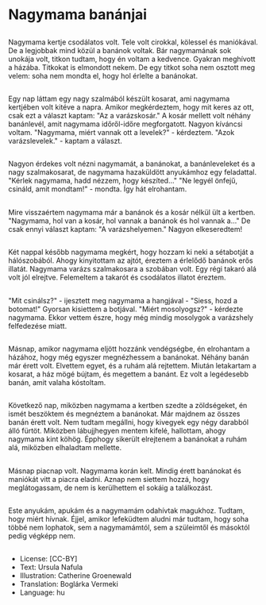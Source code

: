 # Nagymama banánjai

##
Nagymama kertje csodálatos volt. Tele volt cirokkal, kölessel és maniókával. De a legjobbak mind közül a banánok voltak. Bár nagymamának sok unokája volt, titkon tudtam, hogy én voltam a kedvence. Gyakran meghívott a házába. Titkokat is elmondott nekem. De egy titkot soha nem osztott meg velem: soha nem mondta el, hogy hol érlelte a banánokat.

##
Egy nap láttam egy nagy szalmából készült kosarat, ami nagymama kertjében volt kitéve a napra. Amikor megkérdeztem, hogy mit keres az ott, csak ezt a választ kaptam: "Az a varázskosár." A kosár mellett volt néhány banánlevél, amit nagymama időről-időre megforgatott. Nagyon kíváncsi voltam. "Nagymama, miért vannak ott a levelek?" - kérdeztem. "Azok varázslevelek." - kaptam a választ.

##
Nagyon érdekes volt nézni nagymamát, a banánokat, a banánleveleket és a nagy szalmakosarat, de nagymama hazaküldött anyukámhoz egy feladattal. "Kérlek nagymama, hadd nézzem, hogy készíted..." "Ne legyél önfejű, csináld, amit mondtam!" - mondta. Így hát elrohantam.

##
Mire visszaértem nagymama már a banánok és a kosár nélkül ült a kertben. "Nagymama, hol van a kosár, hol vannak a banánok és hol vannak a..." De csak ennyi választ kaptam: "A varázshelyemen." Nagyon elkeseredtem!

##
Két nappal később nagymama megkért, hogy hozzam ki neki a sétabotját a hálószobából. Ahogy kinyitottam az ajtót, éreztem a érlelődő banánok erős illatát. Nagymama varázs szalmakosara a szobában volt. Egy régi takaró alá volt jól elrejtve. Felemeltem a takarót és csodálatos illatot éreztem.

##
"Mit csinálsz?" - ijesztett meg nagymama a hangjával - "Siess, hozd a botomat!" Gyorsan kisiettem a botjával. "Miért mosolyogsz?" - kérdezte nagymama. Ekkor vettem észre, hogy még mindig mosolygok a varázshely felfedezése miatt.

##
Másnap, amikor nagymama eljött hozzánk vendégségbe, én elrohantam a házához, hogy még egyszer megnézhessem a banánokat. Néhány banán már érett volt. Elvettem egyet, és a ruhám alá rejtettem. Miután letakartam a kosarat, a ház mögé bújtam, és megettem a banánt. Ez volt a legédesebb banán, amit valaha kóstoltam.

##
Következő nap, miközben nagymama a kertben szedte a zöldségeket, én ismét beszöktem és megnéztem a banánokat. Már majdnem az összes banán érett volt. Nem tudtam megállni, hogy kivegyek egy négy darabból álló fürtöt. Miközben lábujjhegyen mentem kifelé, hallottam, ahogy nagymama kint köhög. Épphogy sikerült elrejtenem a banánokat a ruhám alá, miközben elhaladtam mellette.

##
Másnap piacnap volt. Nagymama korán kelt. Mindig érett banánokat és maniókát vitt a piacra eladni. Aznap nem siettem hozzá, hogy meglátogassam, de nem is kerülhettem el sokáig a találkozást.

##
Este anyukám, apukám és a nagymamám odahívtak magukhoz. Tudtam, hogy miért hívnak. Éjjel, amikor lefeküdtem aludni már tudtam, hogy soha többé nem lophatok, sem a nagymamámtól, sem a szüleimtől és másoktól pedig végképp nem.

##
* License: [CC-BY]
* Text: Ursula Nafula
* Illustration: Catherine Groenewald
* Translation: Boglárka Vermeki
* Language: hu
